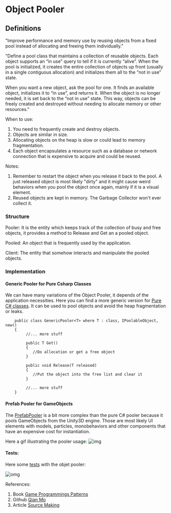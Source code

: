 
# Object Pooler

## Definitions

"Improve performance and memory use by reusing objects from a fixed pool instead of allocating and freeing them individually."

"Define a pool class that maintains a collection of reusable objects. Each object supports an “in use” query to tell if it is currently “alive”. When the pool is initialized, it creates the entire collection of objects up front (usually in a single contiguous allocation) and initializes them all to the “not in use” state.

When you want a new object, ask the pool for one. It finds an available object, initializes it to “in use”, and returns it. When the object is no longer needed, it is set back to the “not in use” state. This way, objects can be freely created and destroyed without needing to allocate memory or other resources." 

When to use: 
1. You need to frequently create and destroy objects.
2. Objects are similar in size.
3. Allocating objects on the heap is slow or could lead to memory fragmentation.
4. Each object encapsulates a resource such as a database or network connection that is expensive to acquire and could be reused.

Notes: 
1. Remember to restart the object when you release it back to the pool. A just released object is most likely "dirty" and it might cause weird behaviors when you pool the object once again, mainly if it is a visual element.
2. Reused objects are kept in memory. The Garbage Collector won't ever collect it.

### Structure

Pooler: It is the entity which keeps track of the collection of busy and free objects, it provides a method to Release and Get an a pooled object.

Pooled: An object that is frequently used by the application. 

Client: The entity that somehow interacts and manipulate the pooled objects. 

### Implementation 

#### Generic Pooler for Pure Csharp Classes

We can have many variations of the Object Pooler, it depends of the application necessities. 
Here you can find a more generic version for [Pure C# classes](https://github.com/ycarowr/DesignPatterns/blob/master/Assets/GameProgramming/ObjectPooler/Structure/GenericPooler.cs). It can be used to pool objects and avoid the heap fragmentation or leaks.

```
    public class GenericPooler<T> where T : class, IPoolableObject, new()
    {
         //... more stuff
         
         public T Get()
         {
            //Do allocation or get a free object
         }
         
         public void Release(T released)
         {
            //Put the object into the free list and clear it
         }
         
         //... more stuff
    }

```

#### Prefab Pooler for GameObjects

The [PrefabPooler](https://github.com/ycarowr/DesignPatterns/blob/master/Assets/GameProgramming/ObjectPooler/Structure/PrefabPooler.cs) is a bit more complex than the pure C# pooler because it pools GameObjects from the Unity3D engine. Those are most likely UI elements with models, particles, monobehaviors and other components that have an expensive cost for instantiation.

Here a gif illustrating the pooler usage:
![img](https://github.com/ycarowr/DesignPatterns/blob/master/Assets/GameProgramming/ObjectPooler/Structure/Tests/Images/prefab.gif)

#### Tests:

Here some [tests](https://github.com/ycarowr/DesignPatterns/blob/master/Assets/GameProgramming/ObjectPooler/Structure/Tests/Editor/GenericPoolerTest.cs) with the objet pooler: 

![omg](https://github.com/ycarowr/DesignPatterns/blob/master/Assets/GameProgramming/ObjectPooler/Structure/Tests/Images/tdd%20generic%20pooler.GIF)



References:
1. Book [Game Programmings Patterns](https://gameprogrammingpatterns.com/object-pool.html)
2. Github [Qian Mo](https://github.com/QianMo/Unity-Design-Pattern/tree/master/Assets/Game%20Programming%20Patterns/Object%20Pool%20Pattern)
3. Article [Source Making](https://sourcemaking.com/design_patterns/object_pool)
